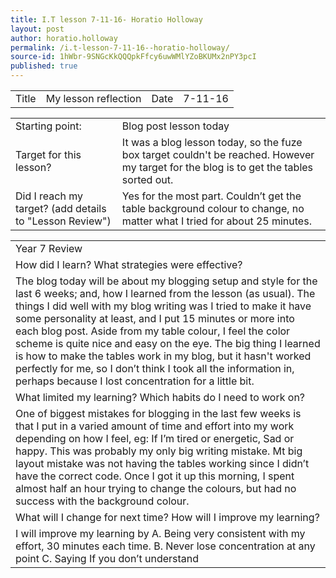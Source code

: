 ```yaml
---
title: I.T lesson 7-11-16- Horatio Holloway
layout: post
author: horatio.holloway
permalink: /i.t-lesson-7-11-16--horatio-holloway/
source-id: 1hWbr-9SNGcKkQQQpkFfcy6uwWMlYZoBKUMx2nPY3pcI
published: true
---
```

<table>
  <tr>
    <td>Title</td>
    <td>My lesson reflection</td>
    <td>Date</td>
    <td>7-11-16</td>
  </tr>
</table>


<table>
  <tr>
    <td>Starting point:</td>
    <td>Blog post lesson today</td>
  </tr>
  <tr>
    <td>Target for this lesson?</td>
    <td>It was a blog lesson today, so the fuze box target couldn't be reached. However my target for the blog is to get the tables sorted out.</td>
  </tr>
  <tr>
    <td>Did I reach my target? 
(add details to "Lesson Review")</td>
    <td>Yes for the most part. Couldn’t get the table background colour to change, no matter what I tried for about 25 minutes.</td>
  </tr>
</table>


<table>
  <tr>
    <td>Year 7 Review</td>
  </tr>
  <tr>
    <td>How did I learn? What strategies were effective? </td>
  </tr>
  <tr>
    <td>The blog today will be about my blogging setup and style for the last 6 weeks; and, how I learned from the lesson (as usual). The things I did well with my blog writing was I tried to make it have some personality at least, and I put 15 minutes or more into each blog post.
Aside from my table colour, I feel the color scheme is quite nice and easy on the eye. The big thing I learned is how to make the tables work in my blog, but it hasn't worked perfectly for me, so I don’t think I took all the information in, perhaps because I lost concentration for a little bit.
 </td>
  </tr>
  <tr>
    <td>What limited my learning? Which habits do I need to work on? </td>
  </tr>
  <tr>
    <td>One of biggest mistakes for blogging in the last few weeks is that I put in a varied amount of time and effort into my work depending on how I feel, eg: If I’m tired or energetic, Sad or happy. This was probably my only big writing mistake. Mt big layout mistake was not having the tables working since I didn’t have the correct code. Once I got it up this morning, I spent almost half an hour trying to change the colours, but had no success with the background colour.
 
</td>
  </tr>
  <tr>
    <td>What will I change for next time? How will I improve my learning?</td>
  </tr>
  <tr>
    <td>I will improve my learning by
A. Being very consistent with my effort, 30 minutes each time.
B. Never lose concentration at any point
C. Saying If you don’t understand</td>
  </tr>
</table>


